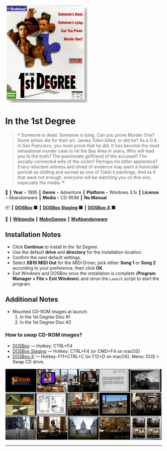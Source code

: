 ![](Thumbnail.png "application-thumbnail")

# In the 1st Degree

> ❝ Someone is dead. Someone is lying. Can you prove Murder One? Some artists die for their art. James Tobin killed, or did he? As a D.A. in San Francisco, you must prove that he did. It has become the most sensational murder case to hit the Bay Area in years. Who will lead you to the truth? The passionate girlfriend of the accused? The socially connected wife of the victim? Perhaps his bitter apprentice? Every reluctant witness and shred of evidence may paint a homicidal portrait as chilling and surreal as one of Tobin's paintings. And as if that were not enough, everyone will be watching you on this one, especially the media. ❞
>

📌 ┃ **Year** ‣ 1995 ┃ **Genre** ‣ Adventure ┃ **Platform** ‣ Windows 3.1x ┃ **License** ‣ Abandonware ┃ **Media** ‣ CD-ROM ┃ **No Manual** 

📦 ┃ **[DOSBox](https://www.dosbox.com/) 🟩** ┃ **[DOSBox Staging](https://dosbox-staging.github.io/) 🟩** ┃ **[DOSBox-X](https://dosbox-x.com/) 🟩** 

📎 ┃ **[Wikipedia](https://en.wikipedia.org/wiki/In_the_1st_Degree)** ┃ **[MobyGames](https://www.mobygames.com/game/2035/in-the-1st-degree/)** ┃ **[MyAbandonware](https://www.myabandonware.com/game/in-the-1st-degree-3lc)** 

## Installation Notes
- Click **Continue** to install *In the 1st Degree*.
- Use the default **drive** and **directory** for the installation location.
- Confirm the next default settings.
- Select **SB16 MIDI Out** for the MIDI Driver, pick either **Song 1** or **Song 2** according to your preference, then click **OK**.
- Exit Windows and DOSBox once the installation is complete (**Program Manager > File > Exit Windows**) and rerun the `Launch` script to start the program.

## Additional Notes
- Mounted CD-ROM images at launch:
  1. In the 1st Degree Disc #1
  2. In the 1st Degree Disc #2

### How to swap CD-ROM images?
- [DOSBox](https://www.dosbox.com/wiki/DOSBox_FAQ#Swapping_CD_images) — Hotkey: CTRL+F4
- [DOSBox Staging](https://github.com/dosbox-staging/dosbox-staging/blob/main/README) — Hotkey: CTRL+F4 (or CMD+F4 on macOS)
- [DOSBox-X](https://dosbox-x.com/wiki/Guide%3AManaging-image-files-in-DOSBox%E2%80%90X#_mounting_multiple_cd_or_dvd_images) — Hotkey: F11+CTRL+C (or F12+D on macOS). Menu: DOS > Swap CD drive.

![](Montage.png "In the 1st Degree")

---

